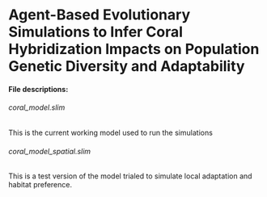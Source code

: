 # Agent-Based Evolutionary Simulations to Infer Coral Hybridization Impacts on Population Genetic Diversity and Adaptability




#### File descriptions:

###### coral_model.slim
This is the current working model used to run the simulations

###### coral_model_spatial.slim
This is a test version of the model trialed to simulate local adaptation and habitat preference. 
